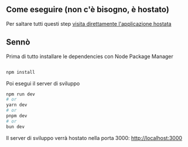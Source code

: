 ## Come eseguire (non c'è bisogno, è hostato)

Per saltare tutti questi step [visita direttamente l'applicazione hostata](https://stem-who-quiz.vercel.app/)

## Sennò

Prima di tutto installare le dependencies con Node Package Manager

```bash

npm install

```

Poi esegui il server di sviluppo

```bash
npm run dev
# or
yarn dev
# or
pnpm dev
# or
bun dev
```

Il server di sviluppo verrà hostato nella porta 3000: [http://localhost:3000](http://localhost:3000)
